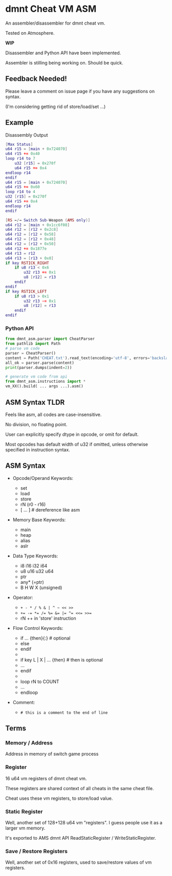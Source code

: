 # dmnt Cheat VM ASM

An assembler/disassembler for dmnt cheat vm.

Tested on Atmosphere.

**WIP**

Disassembler and Python API have been implemented.

Assembler is stilling being working on. Should be quick.

## Feedback Needed!

Please leave a comment on issue page if you have any suggestions on syntax.

(I'm considering getting rid of store/load/set ...)

## Example

Disassembly Output

```lua
[Max Status]
u64 r15 = [main + 0x724070]
u64 r15 += 0x40
loop r14 to 7
    u32 [r15] = 0x270f
    u64 r15 += 0x4
endloop r14
endif
u64 r15 = [main + 0x724070]
u64 r15 += 0x60
loop r14 to 4
u32 [r15] = 0x270f
u64 r15 += 0x4
endloop r14
endif

[RS ←/→ Switch Sub-Weapon (AMS only)]
u64 r12 = [main + 0x1cc6f08]
u64 r12 = [r12 + 0x2c8]
u64 r12 = [r12 + 0x58]
u64 r12 = [r12 + 0x48]
u64 r12 = [r12 + 0x50]
u64 r12 += 0x1877e
u64 r13 = r12
u64 r13 = [r13 + 0x0]
if key RSTICK_RIGHT
    if u8 r13 < 0x6
        u32 r13 += 0x1
        u8 [r12] = r13
    endif
endif
if key RSTICK_LEFT
    if u8 r13 > 0x1
        u32 r13 -= 0x1
        u8 [r12] = r13
    endif
endif
```

### Python API
```py
from dmnt_asm.parser import CheatParser
from pathlib import Path
# parse vm code
parser = CheatParser()
content = Path('CHEAT.txt').read_text(encoding='utf-8', errors='backslashreplace')
all_ok = parser.parse(content)
print(parser.dumps(indent=2))

# generate vm code from api
from dmnt_asm.instructions import *
vm_XX().build( ... args ...).asm()
```

## ASM Syntax TLDR

Feels like asm, all codes are case-insensitive.

No division, no floating point.

User can explicitly specify dtype in opcode, or omit for default.

Most opcodes has default width of u32 if omitted, unless otherwise specified in instruction syntax.

## ASM Syntax

- Opcode/Operand Keywords:
  - set
  - load
  - store
  - rN (r0 - r16)
  - [ ... ]     # dereference like asm


- Memory Base Keywords:
  - main
  - heap
  - alias
  - aslr

- Data Type Keywords:
  - i8 i16 i32 i64
  - u8 u16 u32 u64
  - ptr
  - any* (=ptr)
  - B H W X (unsigned)

- Operator:
  - `+ - * / % & | ^ ~ << >>`
  - `+= -= *= /= %= &= |= ^= <<= >>=`
  - rN ++ in 'store' instruction

- Flow Control Keywords:
  - if ... {then}{:}    # optional
  - else
  - endif
  - 
  - if key L | X | ... {then}   # then is optional
  - ...
  - endif
  - 
  - loop rN to COUNT
  - ...
  - endloop
  

- Comment:
  - `# this is a comment to the end of line`

## Terms

### Memory / Address
Address in memory of switch game process

### Register
16 u64 vm registers of dmnt cheat vm.

These registers are shared context of all cheats in the same cheat file.

Cheat uses these vm registers, to store/load value.

### Static Register
Well, another set of 128+128 u64 vm "registers". I guess people use it as a larger vm memory.

It's exported to AMS dmnt API ReadStaticRegister / WriteStaticRegister.

### Save / Restore Registers
Well, another set of 0x16 registers, used to save/restore values of vm registers.
